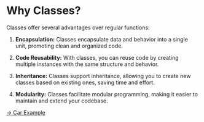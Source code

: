 # Why Classes?

Classes offer several advantages over regular functions:

1. **Encapsulation:** Classes encapsulate data and behavior into a single unit, promoting clean and organized code.

2. **Code Reusability:** With classes, you can reuse code by creating multiple instances with the same structure and behavior.

3. **Inheritance:** Classes support inheritance, allowing you to create new classes based on existing ones, saving time and effort.

4. **Modularity:** Classes facilitate modular programming, making it easier to maintain and extend your codebase.


[-> Car Example](/classes-methods/04_carExample.md)